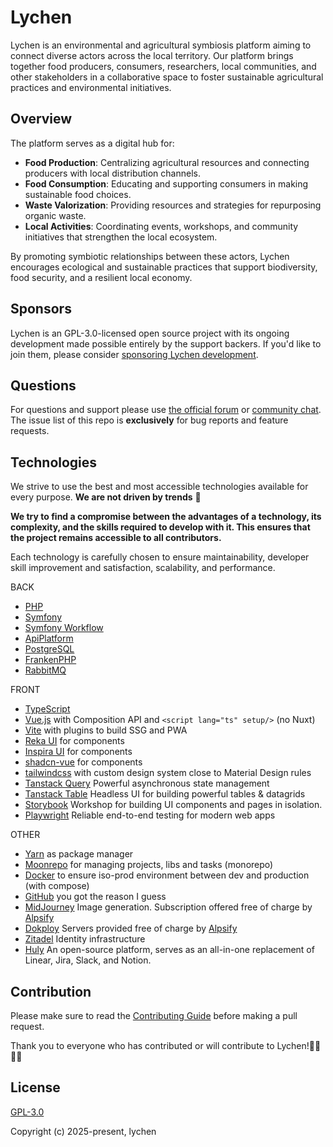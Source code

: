 # Lychen

Lychen is an environmental and agricultural symbiosis platform aiming to connect diverse actors across the local territory. Our platform brings together food producers, consumers, researchers, local communities, and other stakeholders in a collaborative space to foster sustainable agricultural practices and environmental initiatives.

## Overview

The platform serves as a digital hub for:

- **Food Production**: Centralizing agricultural resources and connecting producers with local distribution channels.
- **Food Consumption**: Educating and supporting consumers in making sustainable food choices.
- **Waste Valorization**: Providing resources and strategies for repurposing organic waste.
- **Local Activities**: Coordinating events, workshops, and community initiatives that strengthen the local ecosystem.

By promoting symbiotic relationships between these actors, Lychen encourages ecological and sustainable practices that support biodiversity, food security, and a resilient local economy.

## Sponsors

Lychen is an GPL-3.0-licensed open source project with its ongoing development made possible entirely by the support backers. If you'd like to join them, please consider [sponsoring Lychen development](https://github.com/sponsors/nathan-de-pachtere).

## Questions

For questions and support please use [the official forum](https://github.com/lychen-lab/lychen/discussions) or [community chat](https://discord.gg/FSMbXt5gr4). The issue list of this repo is **exclusively** for bug reports and feature requests.

## Technologies

We strive to use the best and most accessible technologies available for every purpose. **We are not driven by trends** 🦄

**We try to find a compromise between the advantages of a technology, its complexity, and the skills required to develop with it. This ensures that the project remains accessible to all contributors.**

Each technology is carefully chosen to ensure maintainability, developer skill improvement and satisfaction, scalability, and performance.

BACK

- [PHP](https://www.php.net/)
- [Symfony](https://symfony.com/)
- [Symfony Workflow](https://symfony.com/doc/current/components/workflow.html)
- [ApiPlatform](https://api-platform.com/)
- [PostgreSQL](https://www.postgresql.org/)
- [FrankenPHP](https://frankenphp.dev/)
- [RabbitMQ](https://www.rabbitmq.com/)

FRONT

- [TypeScript](https://www.typescriptlang.org/)
- [Vue.js](https://vuejs.org/) with Composition API and `<script lang="ts" setup/>` (no Nuxt)
- [Vite](https://vite.dev/) with plugins to build SSG and PWA
- [Reka UI](https://reka-ui.com/) for components
- [Inspira UI](https://inspira-ui.com/) for components
- [shadcn-vue](https://www.shadcn-vue.com/) for components
- [tailwindcss](https://tailwindcss.com/) with custom design system close to Material Design rules
- [Tanstack Query](https://tanstack.com/query/latest) Powerful asynchronous state management
- [Tanstack Table](https://tanstack.com/table/latest) Headless UI for building powerful tables & datagrids
- [Storybook](https://storybook.js.org/) Workshop for building UI components and pages in isolation.
- [Playwright](https://playwright.dev/) Reliable end-to-end testing for modern web apps

OTHER

- [Yarn](https://yarnpkg.com/) as package manager
- [Moonrepo](https://moonrepo.dev/) for managing projects, libs and tasks (monorepo)
- [Docker](https://www.docker.com/) to ensure iso-prod environment between dev and production (with compose)
- [GitHub](https://github.com/) you got the reason I guess
- [MidJourney](https://www.midjourney.com/) Image generation. Subscription offered free of charge by [Alpsify](https://alpsify.com/)
- [Dokploy](https://dokploy.com/) Servers provided free of charge by [Alpsify](https://alpsify.com/)
- [Zitadel](https://zitadel.com/) Identity infrastructure
- [Huly](https://huly.io/) An open-source platform, serves as an all-in-one replacement of Linear, Jira, Slack, and Notion.

## Contribution

Please make sure to read the [Contributing Guide]() before making a pull request.

Thank you to everyone who has contributed or will contribute to Lychen!🙏🏽🫰🏽

## License

[GPL-3.0](https://github.com/lychen-lab/lychen?tab=GPL-3.0-1-ov-file)

Copyright (c) 2025-present, lychen
